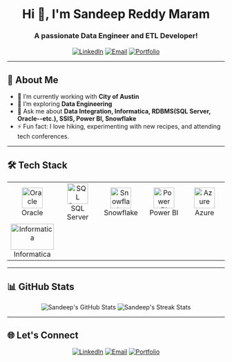 <h1 align="center">Hi 👋, I'm Sandeep Reddy Maram</h1>
<h3 align="center">A passionate Data Engineer and ETL Developer!</h3>

<p align="center">
  <a href="https://linkedin.com/in/sandeepreddymaram" target="blank"><img align="center" src="https://img.shields.io/badge/-LinkedIn-blue?style=for-the-badge&logo=linkedin" alt="LinkedIn" /></a>
  <a href="mailto:sandeepreddymaram@example.com" target="blank"><img align="center" src="https://img.shields.io/badge/-Email-red?style=for-the-badge&logo=gmail" alt="Email" /></a>
  <a href="https://sandeepreddymaram.dev" target="blank"><img align="center" src="https://img.shields.io/badge/-Portfolio-green?style=for-the-badge&logo=web" alt="Portfolio" /></a>
</p>

---

## 🚀 About Me
- 🔭 I’m currently working with **City of Austin**
- 🌱 I’m exploring **Data Engineering**
- 💬 Ask me about **Data Integration, Informatica, RDBMS(SQL Server, Oracle--etc.), SSIS, Power BI, Snowflake**
- ⚡ Fun fact: I love hiking, experimenting with new recipes, and attending tech conferences.

---

## 🛠️ Tech Stack
<table align="center">
  <tr>
    <td align="center" width="96">
      <img src="https://cdn.jsdelivr.net/gh/devicons/devicon/icons/oracle/oracle-original.svg" width="48" height="48" alt="Oracle" />
      <br>Oracle
    </td>
    <td align="center" width="96">
      <img src="https://cdn.jsdelivr.net/gh/devicons/devicon/icons/microsoftsqlserver/microsoftsqlserver-plain.svg" width="48" height="48" alt="SQL Server" />
      <br>SQL Server
    </td>
    <td align="center" width="96">
      <img src="https://img.icons8.com/color/48/000000/snowflake.png" width="48" height="48" alt="Snowflake" />
      <br>Snowflake
    </td>
    <td align="center" width="96">
      <img src="https://img.icons8.com/color/48/000000/power-bi.png" width="48" height="48" alt="Power BI" />
      <br>Power BI
    </td>
    <td align="center" width="96">
      <img src="https://cdn.jsdelivr.net/gh/devicons/devicon/icons/azure/azure-original.svg" width="48" height="48" alt="Azure" />
      <br>Azure
    </td>
  </tr>
  <tr>
    <td align="center" width="96">
      <img src="https://companieslogo.com/img/orig/INFA_BIG-13006792.png?t=1636076858" width="100" height="60" alt="Informatica" />
      <br>Informatica
    </td>
  </tr>
</table>

---

## 📊 GitHub Stats
<p align="center">
  <img src="https://github-readme-stats.vercel.app/api?username=SandeepReddyMaram&show_icons=true&theme=radical" alt="Sandeep's GitHub Stats" />
  <img src="https://github-readme-streak-stats.herokuapp.com/?user=SandeepReddyMaram&theme=radical" alt="Sandeep's Streak Stats" />
</p>

---

## 🌐 Let's Connect
<p align="center">
  <a href="https://linkedin.com/in/maramsandeep" target="blank"><img src="https://img.shields.io/badge/-LinkedIn-blue?style=for-the-badge&logo=linkedin" alt="LinkedIn"/></a>
  <a href="mailto:maramsandeep38@gmail.com" target="blank"><img src="https://img.shields.io/badge/-Email-red?style=for-the-badge&logo=gmail" alt="Email"/></a>
  <a href="https://sandeepreddymaram.dev" target="blank"><img src="https://img.shields.io/badge/-Portfolio-green?style=for-the-badge&logo=web" alt="Portfolio"/></a>
</p>
